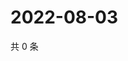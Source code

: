 # 2022-08-03

共 0 条

<!-- BEGIN WEIBO -->
<!-- 最后更新时间 Wed Aug 03 2022 16:23:54 GMT+0800 (China Standard Time) -->

<!-- END WEIBO -->
